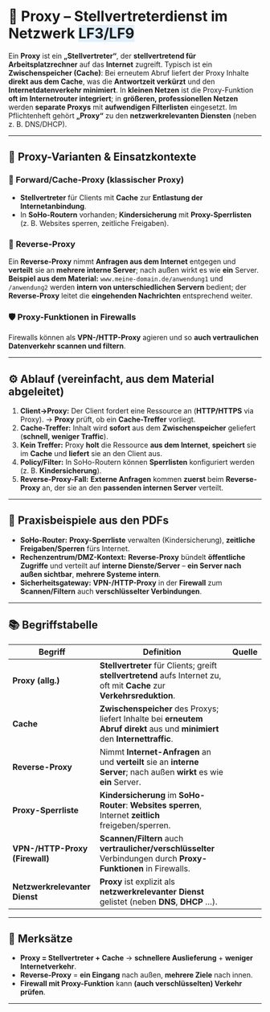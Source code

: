 # 🧰 **Proxy – Stellvertreterdienst im Netzwerk** <span style="background:#e0f0ff;">LF3/LF9</span>

Ein **Proxy** ist ein **„Stellvertreter“**, der **stellvertretend für Arbeitsplatzrechner** auf das **Internet** zugreift. 
Typisch ist ein **Zwischenspeicher (Cache)**: Bei erneutem Abruf liefert der Proxy Inhalte **direkt aus dem Cache**, was die **Antwortzeit verkürzt** und den **Internetdatenverkehr minimiert**. 
In **kleinen Netzen** ist die Proxy-Funktion **oft im Internetrouter integriert**; in **größeren, professionellen Netzen** werden **separate Proxys** mit **aufwendigen Filterlisten** eingesetzt. 
Im Pflichtenheft gehört **„Proxy“** zu den **netzwerkrelevanten Diensten** (neben z. B. DNS/DHCP). 

---

## 🧭 **Proxy-Varianten & Einsatzkontexte**

### 🔁 Forward/Cache-Proxy (klassischer Proxy)

* **Stellvertreter** für Clients mit **Cache** zur **Entlastung der Internetanbindung**. 
* In **SoHo-Routern** vorhanden; **Kindersicherung** mit **Proxy-Sperrlisten** (z. B. Websites sperren, zeitliche Freigaben). 

### 🔄 **Reverse-Proxy**

Ein **Reverse-Proxy** nimmt **Anfragen aus dem Internet** entgegen und **verteilt** sie an **mehrere interne Server**; nach außen wirkt es wie **ein** Server. 
**Beispiel aus dem Material:** `www.meine-domain.de/anwendung1` und `/anwendung2` werden **intern von unterschiedlichen Servern** bedient; der **Reverse-Proxy** leitet die **eingehenden Nachrichten** entsprechend weiter. 

### 🛡️ Proxy-Funktionen in Firewalls

Firewalls können als **VPN-/HTTP-Proxy** agieren und so **auch vertraulichen Datenverkehr scannen und filtern**. 

---

## ⚙️ **Ablauf (vereinfacht, aus dem Material abgeleitet)**

1. **Client→Proxy:** Der Client fordert eine Ressource an (**HTTP/HTTPS** via Proxy). → **Proxy** prüft, ob ein **Cache-Treffer** vorliegt. 
2. **Cache-Treffer:** Inhalt wird **sofort** aus dem **Zwischenspeicher** geliefert (**schnell, weniger Traffic**). 
3. **Kein Treffer:** Proxy **holt** die Ressource **aus dem Internet**, **speichert** sie im **Cache** und **liefert** sie an den Client aus. 
4. **Policy/Filter:** In SoHo-Routern können **Sperrlisten** konfiguriert werden (z. B. **Kindersicherung**). 
5. **Reverse-Proxy-Fall:** **Externe Anfragen** kommen **zuerst** beim **Reverse-Proxy** an, der sie an den **passenden internen Server** verteilt. 

---

## 🧪 **Praxisbeispiele aus den PDFs**

* **SoHo-Router:** **Proxy-Sperrliste** verwalten (Kindersicherung), **zeitliche Freigaben/Sperren** fürs Internet. 
* **Rechenzentrum/DMZ-Kontext:** **Reverse-Proxy** bündelt **öffentliche Zugriffe** und verteilt auf **interne Dienste/Server** – **ein Server nach außen sichtbar**, **mehrere Systeme intern**. 
* **Sicherheitsgateway:** **VPN-/HTTP-Proxy** in der **Firewall** zum **Scannen/Filtern** auch **verschlüsselter Verbindungen**. 

---

## 📚 **Begriffstabelle**

| Begriff                        | Definition                                                                                                                    | Quelle |
| ------------------------------ | ----------------------------------------------------------------------------------------------------------------------------- | ------ |
| **Proxy (allg.)**              | **Stellvertreter** für Clients; greift **stellvertretend** aufs Internet zu, oft mit **Cache** zur **Verkehrsreduktion**.     |        |
| **Cache**                      | **Zwischenspeicher** des Proxys; liefert Inhalte bei **erneutem Abruf direkt** aus und **minimiert** den **Internettraffic**. |        |
| **Reverse-Proxy**              | Nimmt **Internet-Anfragen** an und **verteilt** sie an **interne Server**; nach außen **wirkt** es wie **ein** Server.        |        |
| **Proxy-Sperrliste**           | **Kindersicherung** im **SoHo-Router**: **Websites sperren**, Internet **zeitlich** freigeben/sperren.                        |        |
| **VPN-/HTTP-Proxy (Firewall)** | **Scannen/Filtern** auch **vertraulicher/verschlüsselter** Verbindungen durch **Proxy-Funktionen** in Firewalls.              |        |
| **Netzwerkrelevanter Dienst**  | **Proxy** ist explizit als **netzwerkrelevanter Dienst** gelistet (neben **DNS**, **DHCP** …).                                |        |

---

## 🎯 **Merksätze**

* **Proxy = Stellvertreter + Cache** → **schnellere Auslieferung** + **weniger Internetverkehr**. 
* **Reverse-Proxy** = **ein Eingang** nach außen, **mehrere Ziele** nach innen. 
* **Firewall mit Proxy-Funktion** kann **(auch verschlüsselten) Verkehr** **prüfen**. 

---
